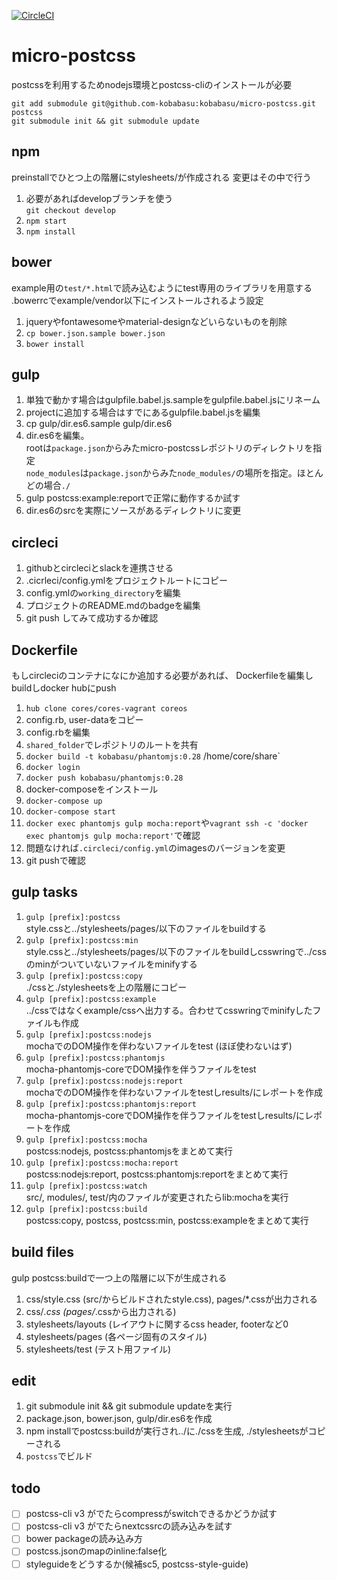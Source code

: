 [![CircleCI](https://circleci.com/gh/kobabasu/micro-postcss.svg?style=shield&circle-token=c181a31aabfe59d8f79ece75e1af85b0726555a6)](https://circleci.com/gh/kobabasu/micro-postcss)

# micro-postcss
postcssを利用するためnodejs環境とpostcss-cliのインストールが必要

```
git add submodule git@github.com-kobabasu:kobabasu/micro-postcss.git postcss  
git submodule init && git submodule update
```

## npm
preinstallでひとつ上の階層にstylesheets/が作成される
変更はその中で行う
1. 必要があればdevelopブランチを使う  
   `git checkout develop`
1. `npm start`
1. `npm install`

## bower
example用の`test/*.html`で読み込むようにtest専用のライブラリを用意する  
.bowerrcでexample/vendor以下にインストールされるよう設定
1. jqueryやfontawesomeやmaterial-designなどいらないものを削除
1. `cp bower.json.sample bower.json`
1. `bower install`

## gulp
1. 単独で動かす場合はgulpfile.babel.js.sampleをgulpfile.babel.jsにリネーム
1. projectに追加する場合はすでにあるgulpfile.babel.jsを編集
1. cp gulp/dir.es6.sample gulp/dir.es6
1. dir.es6を編集。  
   rootは`package.json`からみたmicro-postcssレポジトリのディレクトリを指定  
   `node_modules`は`package.json`からみた`node_modules/`の場所を指定。ほとんどの場合`./`
1. gulp postcss:example:reportで正常に動作するか試す
1. dir.es6のsrcを実際にソースがあるディレクトリに変更

## circleci
1. githubとcircleciとslackを連携させる
1. .cicrleci/config.ymlをプロジェクトルートにコピー
1. config.ymlの`working_directory`を編集
1. プロジェクトのREADME.mdのbadgeを編集
1. git push してみて成功するか確認

## Dockerfile
もしcircleciのコンテナになにか追加する必要があれば、
Dockerfileを編集しbuildしdocker hubにpush

1. `hub clone cores/cores-vagrant coreos`
1. config.rb, user-dataをコピー
1. config.rbを編集
1. `shared_folder`でレポジトリのルートを共有
1. `docker build -t kobabasu/phantomjs:0.28` /home/core/share`
1. `docker login`
1. `docker push kobabasu/phantomjs:0.28`
1. docker-composeをインストール
1. `docker-compose up`
1. `docker-compose start`
1. `docker exec phantomjs gulp mocha:report`や`vagrant ssh -c 'docker exec phantomjs gulp mocha:report'`で確認
1. 問題なければ`.circleci/config.yml`のimagesのバージョンを変更
1. git pushで確認

## gulp tasks
1. `gulp [prefix]:postcss`  
   style.cssと../stylesheets/pages/以下のファイルをbuildする
1. `gulp [prefix]:postcss:min`  
   style.cssと../stylesheets/pages/以下のファイルをbuildしcsswringで../cssのminがついていないファイルをminifyする
1. `gulp [prefix]:postcss:copy`  
   ./cssと./stylesheetsを上の階層にコピー
1. `gulp [prefix]:postcss:example`  
   ../cssではなくexample/cssへ出力する。合わせてcsswringでminifyしたファイルも作成
1. `gulp [prefix]:postcss:nodejs`  
   mochaでのDOM操作を伴わないファイルをtest (ほぼ使わないはず)
1. `gulp [prefix]:postcss:phantomjs`  
   mocha-phantomjs-coreでDOM操作を伴うファイルをtest
1. `gulp [prefix]:postcss:nodejs:report`  
   mochaでのDOM操作を伴わないファイルをtestしresults/にレポートを作成
1. `gulp [prefix]:postcss:phantomjs:report`  
   mocha-phantomjs-coreでDOM操作を伴うファイルをtestしresults/にレポートを作成
1. `gulp [prefix]:postcss:mocha`  
   postcss:nodejs, postcss:phantomjsをまとめて実行
1. `gulp [prefix]:postcss:mocha:report`  
   postcss:nodejs:report, postcss:phantomjs:reportをまとめて実行
1. `gulp [prefix]:postcss:watch`  
   src/, modules/, test/内のファイルが変更されたらlib:mochaを実行
1. `gulp [prefix]:postcss:build`  
   postcss:copy, postcss, postcss:min, postcss:exampleをまとめて実行

## build files
gulp postcss:buildで一つ上の階層に以下が生成される

1. css/style.css (src/からビルドされたstyle.css), pages/*.cssが出力される
1. css/*.css (pages/*.cssから出力される)
1. stylesheets/layouts (レイアウトに関するcss header, footerなど0
1. stylesheets/pages (各ページ固有のスタイル)
1. stylesheets/test (テスト用ファイル)

## edit
1. git submodule init && git submodule updateを実行
1. package.json, bower.json, gulp/dir.es6を作成
1. npm installでpostcss:buildが実行され../に./cssを生成, ./stylesheetsがコピーされる
1. `postcss`でビルド

## todo
- [ ] postcss-cli v3 がでたらcompressがswitchできるかどうか試す
- [ ] postcss-cli v3 がでたらnextcssrcの読み込みを試す
- [ ] bower packageの読み込み方
- [ ] postcss.jsonのmapのinline:false化
- [ ] styleguideをどうするか(候補sc5, postcss-style-guide)
